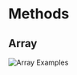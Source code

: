 # Methods 

## Array 

![Array Examples](https://uc53c2ace0c5be89c4aec3c6e88f.previews.dropboxusercontent.com/p/thumb/ABySa9jRBFT3cOcIE0sljySGk-5j9leQY_Q9RHFgNglBXmFM0_XXZ6Qo78OWsKkpS1oyh7a6SWXEYPHEPP2yhIAbC9kEgfJJowP8x5WDDg0585a7v3yttHhwc_JzM8rZ5ub3KUyhPZEbFDG8AGS5WpuLmHWx5PXDRtSn1uiLcM7Di49nyKJe4oVp_5-D4igmD5aCLnfy4UN6cSd5I8bsOxL3niKawclgJMkJ1QgdgZ75WwXTpNiJCnH8x-RZRmKw5VLcaCvr9mWMjRZzzKlLeNiug5dcoGSYTnsnNJKOxGmqZSucYeyAT0ciKzk8VnHT3J1qmWBwBs6iZet1d7-dm8PaMHRqkg-_2aY_Dg1mtSfupAe1nk22_7ef-kC1QffdH9p-pMJjmw55qY8X54wyFH3v7hq6RML17Z-ZVzXux4BRkw/p.png)
